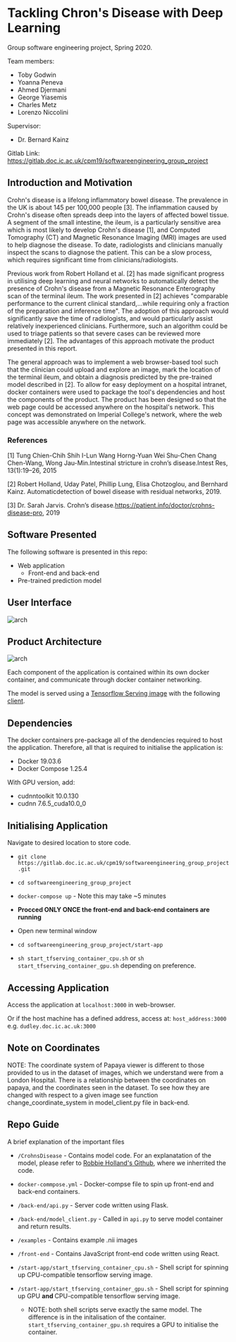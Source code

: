 # Tackling Chron's Disease with Deep Learning

Group software engineering project, Spring 2020.

Team members:
- Toby Godwin
- Yoanna Peneva 
- Ahmed Djermani
- George Yiasemis
- Charles Metz
- Lorenzo Niccolini

Supervisor:
- Dr. Bernard Kainz

Gitlab Link: https://gitlab.doc.ic.ac.uk/cpm19/softwareengineering_group_project

## Introduction and Motivation
Crohn's disease is a lifelong inflammatory bowel disease. 
The prevalence in the UK is about 145 per 100,000 people [3]. The inflammation caused by Crohn's disease often spreads deep into the layers of affected bowel tissue. A segment of the small intestine, the ileum, is a particularly sensitive area which is most likely to develop Crohn's disease [1], and Computed Tomography (CT) and Magnetic Resonance Imaging (MRI) images are used to help diagnose the disease.  To date, radiologists and clinicians manually inspect the scans to diagnose the patient. This can be a slow process, which requires significant time from clinicians/radiologists. 

Previous work from Robert Holland et al. [2] has made significant progress in utilising deep learning and neural networks to automatically detect the presence of Crohn's disease from a Magnetic Resonance Enterography scan of the terminal ileum. The work presented in [2] achieves "comparable performance to the current clinical standard,...while requiring only a fraction of the preparation and inference time". The adoption of this approach would significantly save the time of radiologists, and would particularly assist relatively inexperienced clinicians. Furthermore, such an algorithm could be used to triage patients so that severe cases can be reviewed more immediately [2].  The advantages of this approach motivate the product presented in this report.

The general approach was to implement a web browser-based tool such that the clinician could upload and explore an image, mark the location of the terminal ileum, and obtain a diagnosis predicted by the pre-trained model described in [2]. To allow for easy deployment on a hospital intranet, docker containers were used to package the tool's dependencies and host the components of the product. The product has been designed so that the web page could be accessed anywhere on the hospital's network. This concept was demonstrated on Imperial College's network, where the web page was accessible anywhere on the network. 

### References
[1] Tung Chien-Chih Shih I-Lun Wang Horng-Yuan Wei Shu-Chen Chang Chen-Wang, Wong Jau-Min.Intestinal stricture in crohn’s disease.Intest Res, 13(1):19–26, 2015

[2]  Robert  Holland,  Uday  Patel,  Phillip  Lung,  Elisa  Chotzoglou,  and  Bernhard  Kainz.   Automaticdetection of bowel disease with residual networks, 2019.

[3]  Dr. Sarah Jarvis.  Crohn’s disease.https://patient.info/doctor/crohns-disease-pro, 2019
 
## Software Presented

The following software is presented in this repo:

- Web application
    - Front-end and back-end
- Pre-trained prediction model

## User Interface

![arch](https://gitlab.doc.ic.ac.uk/cpm19/softwareengineering_group_project/-/raw/master/front-end-scrn.png "User interface")


## Product Architecture 

![arch](https://gitlab.doc.ic.ac.uk/cpm19/softwareengineering_group_project/-/raw/master/architecture.png "Product architecture schematic")

Each component of the application is contained within its own docker container, and communicate through docker container networking. 

The model is served using a [Tensorflow Serving image](https://www.tensorflow.org/tfx/serving/docker) with the following [client](https://github.com/epigramai/tfserving-python-predict-client).

## Dependencies

The docker containers pre-package all of the dendencies required to host the application. Therefore, all that is required to initialise the application is:

- Docker 19.03.6
- Docker Compose 1.25.4

With GPU version, add:
- cudnntoolkit    10.0.130 
- cudnn 7.6.5_cuda10.0_0
          

## Initialising Application

Navigate to desired location to store code.

- `git clone https://gitlab.doc.ic.ac.uk/cpm19/softwareengineering_group_project.git`

- `cd softwareengineering_group_project`

- `docker-compose up` - Note this may take ~5 minutes

-  <strong> Procced ONLY ONCE the front-end and back-end containers are running </strong>

- Open new terminal window

- `cd softwareengineering_group_project/start-app`

- `sh start_tfserving_container_cpu.sh` or `sh 
start_tfserving_container_gpu.sh` depending on preference.

## Accessing Application

Access the application at `localhost:3000` in web-browser.

Or if the host machine has a defined address, access at: `host_address:3000` e.g. `dudley.doc.ic.ac.uk:3000`

## Note on Coordinates

NOTE: The coordinate system of Papaya viewer is different to those provided to us in the dataset of images, which we understand were from a London Hospital. There is a relationship between the coordinates on papaya, and the coordinates seen in the dataset.  To see how they are changed with respect to a given image see function change_coordinate_system in model_client.py file in back-end.



## Repo Guide

A brief explanation of the important files

- `/CrohnsDisease` - Contains model code. For an explanatation of the model, please refer to [Robbie Holland's Github](https://github.com/RobbieHolland/CrohnsDisease/), where we inherrited the code.

- `docker-commpose.yml` - Docker-compse file to spin up front-end and back-end containers. 

- `/back-end/api.py` - Server code written using Flask.

- `/back-end/model_client.py` - Called in `api.py` to serve model container and return results.

- `/examples` - Contains example .nii images

- `/front-end` - Contains JavaScript front-end code written using React. 

- `/start-app/start_tfserving_container_cpu.sh` - Shell script for spinning up CPU-compatible tensorflow serving image.

- `/start-app/start_tfserving_container_gpu.sh` - Shell script for spinning up GPU <strong> and </strong> CPU-compatible tensorflow serving image. 
    - NOTE: both shell scripts serve exactly the same model. The difference is in the initalisation of the container. `start_tfserving_container_gpu.sh` requires a GPU to initialise the container.




<!-- ## :point_right: :point_right: How to start containers :point_left: :point_left:

1. 'docker-compose up' in the softwareengineering_group_project folder
2. 'cd CrohnsDisease'
3. 'sh run_model.sh'
4. 'cd ..'
5. ONLY THEN CAN YOU RUN PREDICTIONS


## :point_right: :point_right: How to run the code :point_left: :point_left:

Steps for running the project locally on your laptop:

0. Download and install [Node.js](https://nodejs.org/en/) (LTS version).
1. Clone the whole project on your machine. You should have 2 folders `front-end` and `back-end`.
2. Go into `back-end` and type `npm install` in a terminal. `NPM` will install all the packages and dependencies required for the project.
3. In the same folder, type `node index.js`. The server will launch and keep running.
4. Go now to `front-end` and type `npm install`. `NPM` will install all the packages and dependencies required for the project.
5. In the same folder, type `npm start`. It will automatically open a new tab in Chrome at `localhost:3000`.
6. Try to modify the front-end code in `front-end/src' and save: the page will automatically refresh.
7. 

## :point_right: :point_right: Required tensorflow/cuda version :point_left: :point_left:

cudnntoolkit    10.0.130 

cudnn           7.6.5_cuda10.0_0


## :point_right: :point_right: How to bypass pre-commit and pre-push hooks :point_left: :point_left:
Note that as part of CI code won't be commited/pushed to the repository unless all tests pass. -->
<!-- To bypass that use: 
`git commit --no-verify` instead of `git commit`, and,
`git push --no-verify`  instead of `git push`  -->

